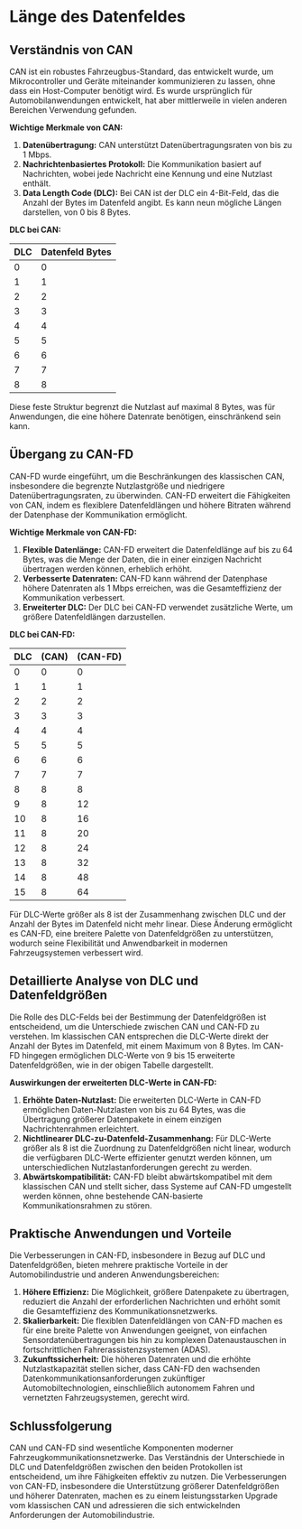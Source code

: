 # Länge des Datenfeldes


## Verständnis von CAN

CAN ist ein robustes Fahrzeugbus-Standard, das entwickelt wurde, um Mikrocontroller und Geräte miteinander kommunizieren zu lassen, ohne dass ein Host-Computer benötigt wird. Es wurde ursprünglich für Automobilanwendungen entwickelt, hat aber mittlerweile in vielen anderen Bereichen Verwendung gefunden.

**Wichtige Merkmale von CAN:**

1. **Datenübertragung:** CAN unterstützt Datenübertragungsraten von bis zu 1 Mbps.
2. **Nachrichtenbasiertes Protokoll:** Die Kommunikation basiert auf Nachrichten, wobei jede Nachricht eine Kennung und eine Nutzlast enthält.
3. **Data Length Code (DLC):** Bei CAN ist der DLC ein 4-Bit-Feld, das die Anzahl der Bytes im Datenfeld angibt. Es kann neun mögliche Längen darstellen, von 0 bis 8 Bytes.

**DLC bei CAN:**

| DLC | Datenfeld Bytes |
|-----|------------------|
| 0   | 0                |
| 1   | 1                |
| 2   | 2                |
| 3   | 3                |
| 4   | 4                |
| 5   | 5                |
| 6   | 6                |
| 7   | 7                |
| 8   | 8                |

Diese feste Struktur begrenzt die Nutzlast auf maximal 8 Bytes, was für Anwendungen, die eine höhere Datenrate benötigen, einschränkend sein kann.

## Übergang zu CAN-FD

CAN-FD wurde eingeführt, um die Beschränkungen des klassischen CAN, insbesondere die begrenzte Nutzlastgröße und niedrigere Datenübertragungsraten, zu überwinden. CAN-FD erweitert die Fähigkeiten von CAN, indem es flexiblere Datenfeldlängen und höhere Bitraten während der Datenphase der Kommunikation ermöglicht.

**Wichtige Merkmale von CAN-FD:**

1. **Flexible Datenlänge:** CAN-FD erweitert die Datenfeldlänge auf bis zu 64 Bytes, was die Menge der Daten, die in einer einzigen Nachricht übertragen werden können, erheblich erhöht.
2. **Verbesserte Datenraten:** CAN-FD kann während der Datenphase höhere Datenraten als 1 Mbps erreichen, was die Gesamteffizienz der Kommunikation verbessert.
3. **Erweiterter DLC:** Der DLC bei CAN-FD verwendet zusätzliche Werte, um größere Datenfeldlängen darzustellen.

**DLC bei CAN-FD:**

| DLC | (CAN) | (CAN-FD) |
|-----|-----|-----|
| 0   | 0 | 0   |
| 1   | 1 | 1   |
| 2   | 2 | 2   |
| 3   | 3 | 3   |
| 4   | 4 | 4   |
| 5   | 5 | 5   |
| 6   | 6 | 6   |
| 7   | 7 | 7   |
| 8   | 8 | 8   |
| 9   | 8 | 12  |
| 10  | 8 | 16  |
| 11  | 8 | 20  |
| 12  | 8 | 24  |
| 13  | 8 | 32  |
| 14  | 8 | 48  |
| 15  | 8 | 64  |

Für DLC-Werte größer als 8 ist der Zusammenhang zwischen DLC und der Anzahl der Bytes im Datenfeld nicht mehr linear. Diese Änderung ermöglicht es CAN-FD, eine breitere Palette von Datenfeldgrößen zu unterstützen, wodurch seine Flexibilität und Anwendbarkeit in modernen Fahrzeugsystemen verbessert wird.

## Detaillierte Analyse von DLC und Datenfeldgrößen

Die Rolle des DLC-Felds bei der Bestimmung der Datenfeldgrößen ist entscheidend, um die Unterschiede zwischen CAN und CAN-FD zu verstehen. Im klassischen CAN entsprechen die DLC-Werte direkt der Anzahl der Bytes im Datenfeld, mit einem Maximum von 8 Bytes. Im CAN-FD hingegen ermöglichen DLC-Werte von 9 bis 15 erweiterte Datenfeldgrößen, wie in der obigen Tabelle dargestellt.

**Auswirkungen der erweiterten DLC-Werte in CAN-FD:**

1. **Erhöhte Daten-Nutzlast:** Die erweiterten DLC-Werte in CAN-FD ermöglichen Daten-Nutzlasten von bis zu 64 Bytes, was die Übertragung größerer Datenpakete in einem einzigen Nachrichtenrahmen erleichtert.
2. **Nichtlinearer DLC-zu-Datenfeld-Zusammenhang:** Für DLC-Werte größer als 8 ist die Zuordnung zu Datenfeldgrößen nicht linear, wodurch die verfügbaren DLC-Werte effizienter genutzt werden können, um unterschiedlichen Nutzlastanforderungen gerecht zu werden.
3. **Abwärtskompatibilität:** CAN-FD bleibt abwärtskompatibel mit dem klassischen CAN und stellt sicher, dass Systeme auf CAN-FD umgestellt werden können, ohne bestehende CAN-basierte Kommunikationsrahmen zu stören.

## Praktische Anwendungen und Vorteile

Die Verbesserungen in CAN-FD, insbesondere in Bezug auf DLC und Datenfeldgrößen, bieten mehrere praktische Vorteile in der Automobilindustrie und anderen Anwendungsbereichen:

1. **Höhere Effizienz:** Die Möglichkeit, größere Datenpakete zu übertragen, reduziert die Anzahl der erforderlichen Nachrichten und erhöht somit die Gesamteffizienz des Kommunikationsnetzwerks.
2. **Skalierbarkeit:** Die flexiblen Datenfeldlängen von CAN-FD machen es für eine breite Palette von Anwendungen geeignet, von einfachen Sensordatenübertragungen bis hin zu komplexen Datenaustauschen in fortschrittlichen Fahrerassistenzsystemen (ADAS).
3. **Zukunftssicherheit:** Die höheren Datenraten und die erhöhte Nutzlastkapazität stellen sicher, dass CAN-FD den wachsenden Datenkommunikationsanforderungen zukünftiger Automobiltechnologien, einschließlich autonomem Fahren und vernetzten Fahrzeugsystemen, gerecht wird.

## Schlussfolgerung

CAN und CAN-FD sind wesentliche Komponenten moderner Fahrzeugkommunikationsnetzwerke. Das Verständnis der Unterschiede in DLC und Datenfeldgrößen zwischen den beiden Protokollen ist entscheidend, um ihre Fähigkeiten effektiv zu nutzen. Die Verbesserungen von CAN-FD, insbesondere die Unterstützung größerer Datenfeldgrößen und höherer Datenraten, machen es zu einem leistungsstarken Upgrade vom klassischen CAN und adressieren die sich entwickelnden Anforderungen der Automobilindustrie.

 
